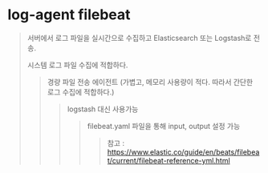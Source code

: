 # log-agent filebeat

> 서버에서 로그 파일을 실시간으로 수집하고 Elasticsearch 또는 Logstash로 전송.
>
> 시스템 로그 파일 수집에 적합하다.
>
> > 경량 파일 전송 에이전트 (가볍고, 메모리 사용량이 적다. 따라서 간단한 로그 수집에 적합하다.)
> >
> > > logstash 대신 사용가능
> > >
> > > > filebeat.yaml 파일을 통해 input, output 설정 가능
> > > >
> > > > > 참고 : https://www.elastic.co/guide/en/beats/filebeat/current/filebeat-reference-yml.html
